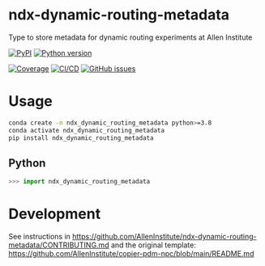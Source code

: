 # ndx-dynamic-routing-metadata

Type to store metadata for dynamic routing experiments at Allen Institute

[![PyPI](https://img.shields.io/pypi/v/ndx-dynamic-routing-metadata.svg?label=PyPI&color=blue)](https://pypi.org/project/ndx-dynamic-routing-metadata/)
[![Python version](https://img.shields.io/pypi/pyversions/ndx-dynamic-routing-metadata)](https://pypi.org/project/ndx-dynamic-routing-metadata/)

[![Coverage](https://img.shields.io/codecov/c/github/AllenInstitute/ndx-dynamic-routing-metadata?logo=codecov)](https://app.codecov.io/github/AllenInstitute/ndx-dynamic-routing-metadata)
[![CI/CD](https://img.shields.io/github/actions/workflow/status/AllenInstitute/ndx-dynamic-routing-metadata/publish.yml?label=CI/CD&logo=github)](https://github.com/AllenInstitute/ndx-dynamic-routing-metadata/actions/workflows/publish.yml)
[![GitHub issues](https://img.shields.io/github/issues/AllenInstitute/ndx-dynamic-routing-metadata?logo=github)](https://github.com/AllenInstitute/ndx-dynamic-routing-metadata/issues)

# Usage
```bash
conda create -n ndx_dynamic_routing_metadata python>=3.8
conda activate ndx_dynamic_routing_metadata
pip install ndx_dynamic_routing_metadata
```

## Python
```python
>>> import ndx_dynamic_routing_metadata
```

# Development
See instructions in https://github.com/AllenInstitute/ndx-dynamic-routing-metadata/CONTRIBUTING.md and the original template: https://github.com/AllenInstitute/copier-pdm-npc/blob/main/README.md